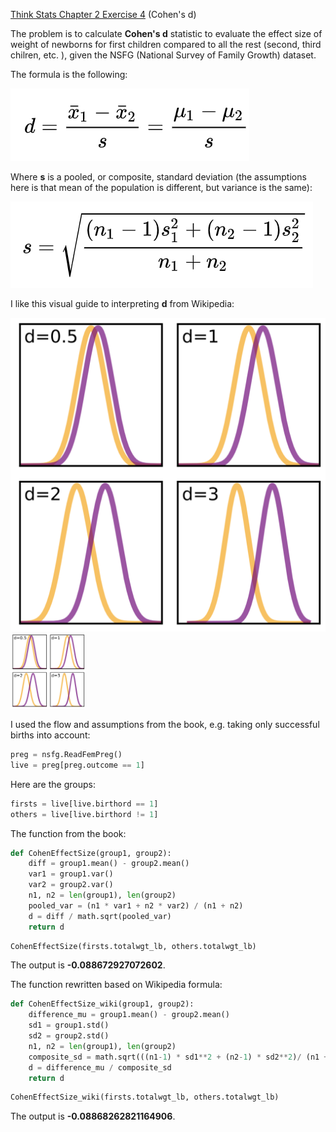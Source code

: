 [Think Stats Chapter 2 Exercise 4](http://greenteapress.com/thinkstats2/html/thinkstats2003.html#toc24) (Cohen's d)

The problem is to calculate **Cohen's d** statistic to evaluate the effect size of weight of newborns for first children compared to all the rest (second, third chilren, etc. ), given the NSFG (National Survey of Family Growth) dataset. 

The formula is the following:

![image info](img/1.png)

Where **s** is a pooled, or composite, standard deviation (the assumptions here is that mean of the population is different, but variance is the same):

![image info](img/2.png)

I like this visual guide to interpreting **d** from Wikipedia:

![image info](img/Cohen_d.png)<img src="img/Cohen_d.png"  width="120" height="120">

I used the flow and assumptions from the book, e.g. taking only successful births into account:
```python
preg = nsfg.ReadFemPreg()
live = preg[preg.outcome == 1]
```
Here are the groups:

```python
firsts = live[live.birthord == 1] 
others = live[live.birthord != 1]
```
The function from the book:

```python
def CohenEffectSize(group1, group2): 
    diff = group1.mean() - group2.mean()
    var1 = group1.var()
    var2 = group2.var()
    n1, n2 = len(group1), len(group2)
    pooled_var = (n1 * var1 + n2 * var2) / (n1 + n2) 
    d = diff / math.sqrt(pooled_var)
    return d 
```
```python
CohenEffectSize(firsts.totalwgt_lb, others.totalwgt_lb)
```
The output is **-0.088672927072602**.

The function rewritten based on Wikipedia formula:

```python
def CohenEffectSize_wiki(group1, group2): 
    difference_mu = group1.mean() - group2.mean()
    sd1 = group1.std()
    sd2 = group2.std()
    n1, n2 = len(group1), len(group2)
    composite_sd = math.sqrt(((n1-1) * sd1**2 + (n2-1) * sd2**2)/ (n1 + n2))
    d = difference_mu / composite_sd
    return d
```
```python
CohenEffectSize_wiki(firsts.totalwgt_lb, others.totalwgt_lb)
```
The output is **-0.08868262821164906**.


